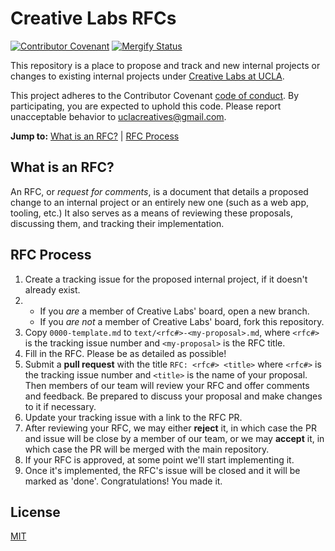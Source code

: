 # Creative Labs RFCs

[![Contributor Covenant](https://img.shields.io/badge/Contributor%20Covenant-v2.0%20adopted-ff69b4.svg)](code_of_conduct.md)
[![Mergify Status][mergify-status]][mergify]

[mergify]: https://mergify.io
[mergify-status]: https://img.shields.io/endpoint.svg?url=https://gh.mergify.io/badges/UCLA-Creative-Labs/project&style=flat

This repository is a place to propose and track and new internal projects or
changes to existing internal projects under [Creative Labs at UCLA].

This project adheres to the Contributor Covenant [code of conduct]. By
participating, you are expected to uphold this code. Please report unacceptable
behavior to uclacreatives@gmail.com.

[Creative Labs at UCLA]: https://creativelabsucla.com/
[code of conduct]: CODE_OF_CONDUCT.md

**Jump to:** [What is an RFC?](#what-is-an-rfc) | [RFC Process](#rfc-process)

<!--BEGIN_TABLE-->
<!--END_TABLE-->

## What is an RFC?

An RFC, or _request for comments_, is a document that details a proposed change
to an internal project or an entirely new one (such as a web app, tooling,
etc.)
It also serves as a means of reviewing these proposals, discussing them, and
tracking their implementation.

## RFC Process

1. Create a tracking issue for the proposed internal project, if it doesn't already exist.
2. 
    * If you _are_ a member of Creative Labs' board, open a new branch.
    * If you _are not_ a member of Creative Labs' board, fork this repository.
3. Copy `0000-template.md` to `text/<rfc#>-<my-proposal>.md`, where `<rfc#>` is the tracking issue number and `<my-proposal>` is the RFC title.
4. Fill in the RFC. Please be as detailed as possible!
5. Submit a **pull request** with the title `RFC: <rfc#> <title>` where `<rfc#>` is the tracking issue number and `<title>` is the name of your proposal. Then members of our team will review your RFC and offer comments and feedback. Be prepared to discuss your proposal and make changes to it if necessary.
6. Update your tracking issue with a link to the RFC PR.
7. After reviewing your RFC, we may either **reject** it, in which case the PR and issue will be close by a member of our team, or we may **accept** it, in which case the PR will be merged with the main repository.
8. If your RFC is approved, at some point we'll start implementing it.
9. Once it's implemented, the RFC's issue will be closed and it will be marked as 'done'. Congratulations! You made it.

## License

[MIT](LICENSE.md)
